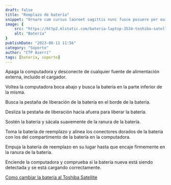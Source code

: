 ```yaml
---
draft: false
title: "Remplazo de batería"
snippet: "Ornare cum cursus laoreet sagittis nunc fusce posuere per euismod dis vehicula a, semper fames lacus maecenas dictumst pulvinar neque enim non potenti. Torquent hac sociosqu eleifend potenti."
image: {
    src: "https://http2.mlstatic.com/bateria-laptop-3534-toshiba-satellite-a205-D_NQ_NP_847693-MLM26917866135_022018-F.jpg",
    alt: "Batería"
}
publishDate: "2023-08-11 11:56"
category: "Soporte"
author: "CTP Aserrí"
tags: [batería, soporte]
---
```


Apaga la computadora y desconecte de cualquier fuente de alimentación externa, incluido el cargador.

Voltea la computadora boca abajo y busca la batería en la parte inferior de la misma.

Busca la pestaña de liberación de la batería en el borde de la batería.

Desliza la pestaña de liberación hacia afuera para liberar la batería.

Sostén la batería y sácala suavemente de la ranura de la batería.

Toma la batería de reemplazo y alinea los conectores dorados de la batería con los del compartimento de la batería en la computadora.

Empuja la batería de reemplazo en su lugar hasta que encaje firmemente en la ranura de la batería.

Enciende la computadora y comprueba si la batería nueva está siendo detectada y se está cargando correctamente.

[Como cambiar la batería al Toshiba Satellite](https://www.youtube.com/watch?v=mnbwZl_Pg1E&ab_channel=yomasarsan)